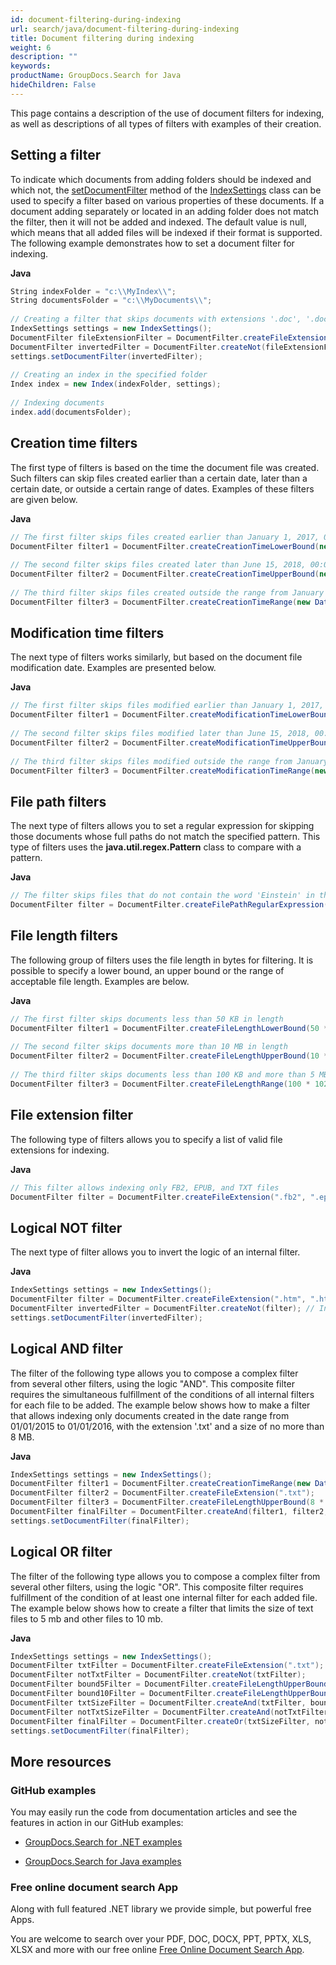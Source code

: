 ```yaml
---
id: document-filtering-during-indexing
url: search/java/document-filtering-during-indexing
title: Document filtering during indexing
weight: 6
description: ""
keywords: 
productName: GroupDocs.Search for Java
hideChildren: False
---
```

This page contains a description of the use of document filters for indexing, as well as descriptions of all types of filters with examples of their creation.

## Setting a filter

To indicate which documents from adding folders should be indexed and which not, the [setDocumentFilter](https://apireference.groupdocs.com/search/java/com.groupdocs.search/IndexSettings#setDocumentFilter(com.groupdocs.search.DocumentFilter)) method of the [IndexSettings](https://apireference.groupdocs.com/search/java/com.groupdocs.search/IndexSettings) class can be used to specify a filter based on various properties of these documents. If a document adding separately or located in an adding folder does not match the filter, then it will not be added and indexed. The default value is null, which means that all added files will be indexed if their format is supported. The following example demonstrates how to set a document filter for indexing.

**Java**

```csharp
String indexFolder = "c:\\MyIndex\\";
String documentsFolder = "c:\\MyDocuments\\";
 
// Creating a filter that skips documents with extensions '.doc', '.docx', '.rtf'
IndexSettings settings = new IndexSettings();
DocumentFilter fileExtensionFilter = DocumentFilter.createFileExtension(".doc", ".docx", ".rtf"); // Creating file extension filter that allows only specified extensions
DocumentFilter invertedFilter = DocumentFilter.createNot(fileExtensionFilter); // Inverting file extension filter to allow all extensions except specified ones
settings.setDocumentFilter(invertedFilter);
 
// Creating an index in the specified folder
Index index = new Index(indexFolder, settings);
 
// Indexing documents
index.add(documentsFolder);
```

## Creation time filters

The first type of filters is based on the time the document file was created. Such filters can skip files created earlier than a certain date, later than a certain date, or outside a certain range of dates. Examples of these filters are given below.

**Java**

```csharp
// The first filter skips files created earlier than January 1, 2017, 00:00:00 a.m.
DocumentFilter filter1 = DocumentFilter.createCreationTimeLowerBound(new Date(2017 - 1900, 1 - 1, 1));
 
// The second filter skips files created later than June 15, 2018, 00:00:00 a.m.
DocumentFilter filter2 = DocumentFilter.createCreationTimeUpperBound(new Date(2018 - 1900, 6 - 1, 15));
 
// The third filter skips files created outside the range from January 1, 2017, 00:00:00 a.m. to June 15, 2018, 00:00:00 a.m.
DocumentFilter filter3 = DocumentFilter.createCreationTimeRange(new Date(2017 - 1900, 1 - 1, 1), new Date(2018 - 1900, 6 - 1, 15));
```

## Modification time filters

The next type of filters works similarly, but based on the document file modification date. Examples are presented below.

**Java**

```csharp
// The first filter skips files modified earlier than January 1, 2017, 00:00:00 a.m.
DocumentFilter filter1 = DocumentFilter.createModificationTimeLowerBound(new Date(2017 - 1900, 1 - 1, 1));
 
// The second filter skips files modified later than June 15, 2018, 00:00:00 a.m.
DocumentFilter filter2 = DocumentFilter.createModificationTimeUpperBound(new Date(2018 - 1900, 6 - 1, 15));
 
// The third filter skips files modified outside the range from January 1, 2017, 00:00:00 a.m. to June 15, 2018, 00:00:00 a.m.
DocumentFilter filter3 = DocumentFilter.createModificationTimeRange(new Date(2017 - 1900, 1 - 1, 1), new Date(2018 - 1900, 6 - 1, 15));
```

## File path filters

The next type of filters allows you to set a regular expression for skipping those documents whose full paths do not match the specified pattern. This type of filters uses the **java.util.regex.Pattern** class to compare with a pattern.

**Java**

```csharp
// The filter skips files that do not contain the word 'Einstein' in their paths
DocumentFilter filter = DocumentFilter.createFilePathRegularExpression("Einstein", Pattern.CASE_INSENSITIVE);
```

## File length filters

The following group of filters uses the file length in bytes for filtering. It is possible to specify a lower bound, an upper bound or the range of acceptable file length. Examples are below.

**Java**

```csharp
// The first filter skips documents less than 50 KB in length
DocumentFilter filter1 = DocumentFilter.createFileLengthLowerBound(50 * 1024);
 
// The second filter skips documents more than 10 MB in length
DocumentFilter filter2 = DocumentFilter.createFileLengthUpperBound(10 * 1024 * 1024);
 
// The third filter skips documents less than 100 KB and more than 5 MB in length
DocumentFilter filter3 = DocumentFilter.createFileLengthRange(100 * 1024, 5 * 1024 * 1024);
```

## File extension filter

The following type of filters allows you to specify a list of valid file extensions for indexing.

**Java**

```csharp
// This filter allows indexing only FB2, EPUB, and TXT files
DocumentFilter filter = DocumentFilter.createFileExtension(".fb2", ".epub", ".txt");
```

## Logical NOT filter

The next type of filter allows you to invert the logic of an internal filter.

**Java**

```csharp
IndexSettings settings = new IndexSettings();
DocumentFilter filter = DocumentFilter.createFileExtension(".htm", ".html");
DocumentFilter invertedFilter = DocumentFilter.createNot(filter); // Inverting file extension filter to allow all extensions except of HTM and HTML
settings.setDocumentFilter(invertedFilter);
```

## Logical AND filter

The filter of the following type allows you to compose a complex filter from several other filters, using the logic "AND". This composite filter requires the simultaneous fulfillment of the conditions of all internal filters for each file to be added. The example below shows how to make a filter that allows indexing only documents created in the date range from 01/01/2015 to 01/01/2016, with the extension '.txt' and a size of no more than 8 MB.

**Java**

```csharp
IndexSettings settings = new IndexSettings();
DocumentFilter filter1 = DocumentFilter.createCreationTimeRange(new Date(2015 - 1900, 1 - 1, 1), new Date(2016 - 1900, 1 - 1, 1));
DocumentFilter filter2 = DocumentFilter.createFileExtension(".txt");
DocumentFilter filter3 = DocumentFilter.createFileLengthUpperBound(8 * 1024 * 1024);
DocumentFilter finalFilter = DocumentFilter.createAnd(filter1, filter2, filter3);
settings.setDocumentFilter(finalFilter);
```

## Logical OR filter

The filter of the following type allows you to compose a complex filter from several other filters, using the logic "OR". This composite filter requires fulfillment of the condition of at least one internal filter for each added file. The example below shows how to create a filter that limits the size of text files to 5 mb and other files to 10 mb.

**Java**

```csharp
IndexSettings settings = new IndexSettings();
DocumentFilter txtFilter = DocumentFilter.createFileExtension(".txt");
DocumentFilter notTxtFilter = DocumentFilter.createNot(txtFilter);
DocumentFilter bound5Filter = DocumentFilter.createFileLengthUpperBound(5 * 1024 * 1024);
DocumentFilter bound10Filter = DocumentFilter.createFileLengthUpperBound(10 * 1024 * 1024);
DocumentFilter txtSizeFilter = DocumentFilter.createAnd(txtFilter, bound5Filter);
DocumentFilter notTxtSizeFilter = DocumentFilter.createAnd(notTxtFilter, bound10Filter);
DocumentFilter finalFilter = DocumentFilter.createOr(txtSizeFilter, notTxtSizeFilter);
settings.setDocumentFilter(finalFilter);
```

## More resources

### GitHub examples

You may easily run the code from documentation articles and see the features in action in our GitHub examples:

*   [GroupDocs.Search for .NET examples](https://github.com/groupdocs-search/GroupDocs.Search-for-.NET)
    
*   [GroupDocs.Search for Java examples](https://github.com/groupdocs-search/GroupDocs.Search-for-Java)
    

### Free online document search App

Along with full featured .NET library we provide simple, but powerful free Apps.

You are welcome to search over your PDF, DOC, DOCX, PPT, PPTX, XLS, XLSX and more with our free online [Free Online Document Search App](https://products.groupdocs.app/search).
